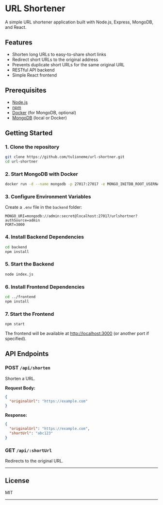 # URL Shortener

A simple URL shortener application built with Node.js, Express, MongoDB, and React.

## Features

- Shorten long URLs to easy-to-share short links
- Redirect short URLs to the original address
- Prevents duplicate short URLs for the same original URL
- RESTful API backend
- Simple React frontend

## Prerequisites

- [Node.js](https://nodejs.org/)
- [npm](https://www.npmjs.com/)
- [Docker](https://www.docker.com/) (for MongoDB, optional)
- [MongoDB](https://www.mongodb.com/) (local or Docker)

## Getting Started

### 1. Clone the repository

```bash
git clone https://github.com/tulioneme/url-shortner.git
cd url-shortner
```

### 2. Start MongoDB with Docker

```bash
docker run -d --name mongodb -p 27017:27017 -e MONGO_INITDB_ROOT_USERNAME=admin -e MONGO_INITDB_ROOT_PASSWORD=secret mongo:latest
```

### 3. Configure Environment Variables

Create a `.env` file in the `backend` folder:

```
MONGO_URI=mongodb://admin:secret@localhost:27017/urlshortner?authSource=admin
PORT=3000
```

### 4. Install Backend Dependencies

```bash
cd backend
npm install
```

### 5. Start the Backend

```bash
node index.js
```

### 6. Install Frontend Dependencies

```bash
cd ../frontend
npm install
```

### 7. Start the Frontend

```bash
npm start
```

The frontend will be available at [http://localhost:3000](http://localhost:3000) (or another port if specified).

## API Endpoints

### POST `/api/shorten`

Shorten a URL.

**Request Body:**

```json
{
  "originalUrl": "https://example.com"
}
```

**Response:**

```json
{
  "originalUrl": "https://example.com",
  "shortUrl": "abc123"
}
```

### GET `/api/:shortUrl`

Redirects to the original URL.

---

## License

MIT

---
